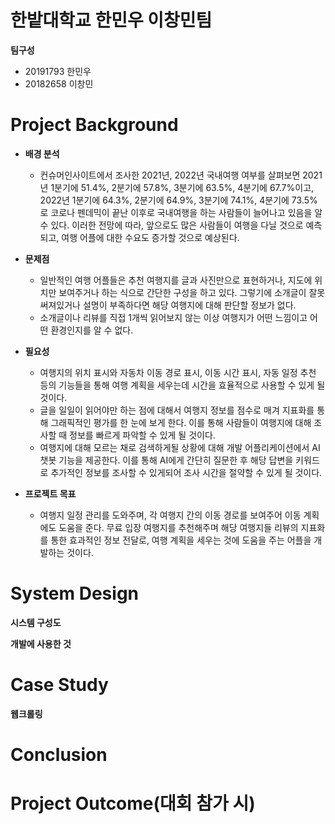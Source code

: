 # 한밭대학교 한민우 이창민팀
**팀구성**
+ 20191793 한민우
+ 20182658 이창민
# Project Background
+ **배경 분석**
  + 컨슈머인사이트에서 조사한 2021년, 2022년 국내여행 여부를 살펴보면 2021년 1분기에 51.4%, 2분기에 57.8%, 3분기에 63.5%, 4분기에 67.7%이고, 2022년 1분기에 64.3%, 2분기에 64.9%, 3분기에 74.1%, 4분기에 73.5%로 코로나 펜데믹이 끝난 이후로 국내여행을 하는 사람들이 늘어나고 있음을 알 수 있다. 이러한 전망에 따라, 앞으로도 많은 사람들이 여행을 다닐 것으로 예측되고, 여행 어플에 대한 수요도 증가할 것으로 예상된다.

+ **문제점**
  + 일반적인 여행 어플들은 추천 여행지를 글과 사진만으로 표현하거나, 지도에 위치만 보여주거나 하는 식으로 간단한 구성을 하고 있다. 그렇기에 소개글이 잘못 써져있거나 설명이 부족하다면 해당 여행지에 대해 판단할 정보가 없다.
  + 소개글이나 리뷰를 직접 1개씩 읽어보지 않는 이상 여행지가 어떤 느낌이고 어떤 환경인지를 알 수 없다.
 
+ **필요성**
  + 여행지의 위치 표시와 자동차 이동 경로 표시, 이동 시간 표시, 자동 일정 추천 등의 기능들을 통해 여행 계획을 세우는데 시간을 효율적으로 사용할 수 있게 될 것이다.
  + 글을 일일이 읽어야만 하는 점에 대해서 여행지 정보를 점수로 매겨 지표화를 통해 그래픽적인 평가를 한 눈에 보게 한다. 이를 통해 사람들이 여행지에 대해 조사할 때 정보를 빠르게 파악할 수 있게 될 것이다.
  + 여행지에 대해 모르는 채로 검색하게될 상황에 대해 개발 어플리케이션에서 AI 챗봇 기능을 제공한다. 이를 통해 AI에게 간단히 질문한 후 해당 답변을 키워드로 추가적인 정보를 조사할 수 있게되어 조사 시간을 절약할 수 있게 될 것이다.

+ **프로젝트 목표**
  + 여행지 일정 관리를 도와주며, 각 여행지 간의 이동 경로를 보여주어 이동 계획에도 도움을 준다. 무료 입장 여행지를 추천해주며 해당 여행지들 리뷰의 지표화를 통한 효과적인 정보 전달로, 여행 계획을 세우는 것에 도움을 주는 어플을 개발하는 것이다.
# System Design
**시스템 구성도**

**개발에 사용한 것**

# Case Study
**웹크롤링**

# Conclusion

# Project Outcome(대회 참가 시)
